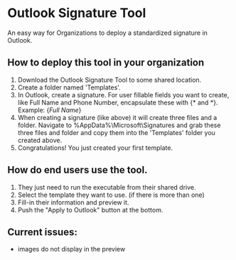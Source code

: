 # Outlook Signature Tool
An easy way for Organizations to deploy a standardized signature in Outlook. 


## How to deploy this tool in your organization
1) Download the Outlook Signature Tool to some shared location. 
2) Create a folder named 'Templates'.  
3) In Outlook, create a signature. For user fillable fields you want to create, like Full Name and Phone Number, encapsulate these with {* and *}.  Example: {*Full Name*}  
4) When creating a signature (like above) it will create three files and a folder. Navigate to %AppData%\Microsoft\Signatures and grab these three files and folder and copy them into the 'Templates' folder you created above.
5) Congratulations! You just created your first template. 

## How do end users use the tool.
1) They just need to run the executable from their shared drive.
2) Select the template they want to use. (if there is more than one)
3) Fill-in their information and preview it.
4) Push the "Apply to Outlook" button at the bottom.

## Current issues:
 - images do not display in the preview






